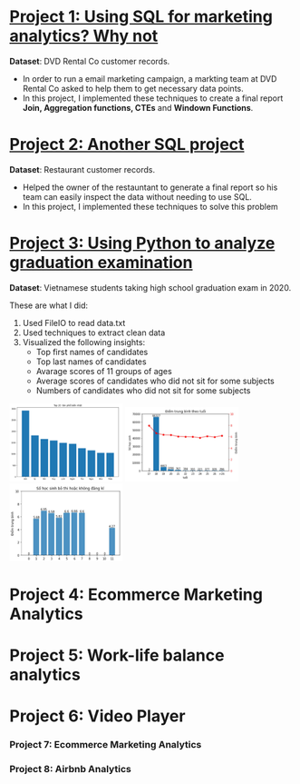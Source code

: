 # [Project 1: Using SQL for marketing analytics? Why not](https://github.com/Trisdoan/SQL_Serious_SQL/tree/main/Marketing_Analytics)

**Dataset**: DVD Rental Co customer records.

* In order to run a email marketing campaign, a markting team at DVD Rental Co asked to help them to get necessary data points. 
* In this project, I implemented these techniques to create a final report **Join, Aggregation functions, CTEs** and **Windown Functions**.

# [Project 2: Another SQL project](https://github.com/Trisdoan/SQL_Serious_SQL/tree/main/Danny_Dinner_Analytics)

**Dataset**: Restaurant customer records.
* Helped the owner of the restauntant to generate a final report so his team can easily inspect the data without needing to use SQL.
* In this project, I implemented these techniques to solve this problem


# [Project 3: Using Python to analyze graduation examination](https://github.com/Trisdoan/Graduation_Examination_Analytics)

**Dataset**: Vietnamese students taking high school graduation exam in 2020.

These are what I did:
1. Used FileIO to read data.txt
2. Used techniques to extract clean data
3. Visualized the following insights:
    * Top first names of candidates
    * Top last names of candidates
    * Avarage scores of 11 groups of ages
    * Average scores of candidates who did not sit for some subjects
    * Numbers of candidates who did not sit for some subjects

<img src="images/1.jpg" width="200"/> <img src="images/2.jpg" width="200"/> <img src="images/3.jpg" width="200"/>




# Project 4: Ecommerce Marketing Analytics




# Project 5: Work-life balance analytics



# Project 6: Video Player




### Project 7: Ecommerce Marketing Analytics




### Project 8: Airbnb Analytics


